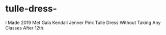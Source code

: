 # tulle-dress-
I Made 2019 Met Gala Kendall Jenner Pink Tulle Dress Without Taking Any Classes After 12th.
